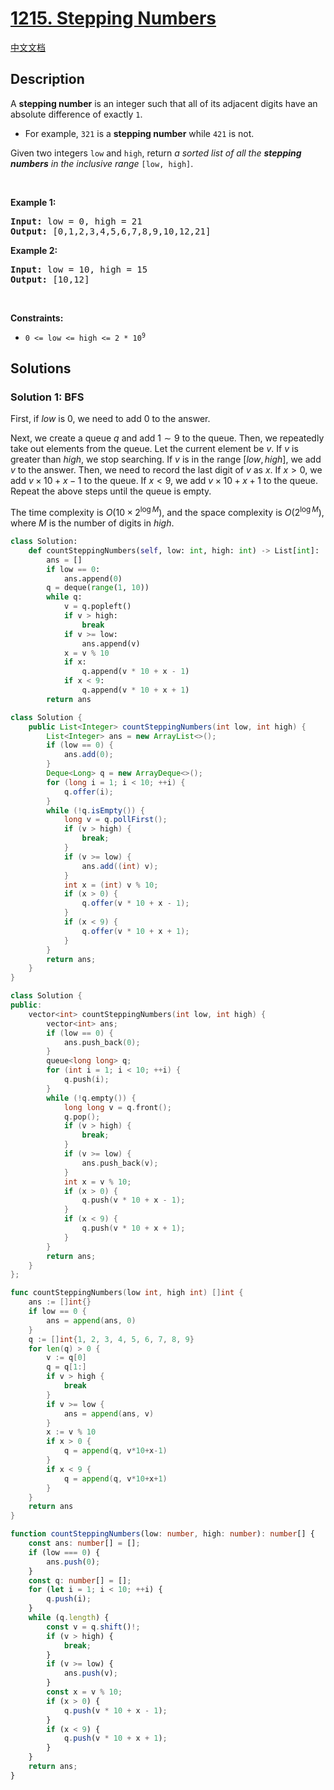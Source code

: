 # [1215. Stepping Numbers](https://leetcode.com/problems/stepping-numbers)

[中文文档](/solution/1200-1299/1215.Stepping%20Numbers/README.md)

## Description

<p>A <strong>stepping number</strong> is an integer such that all of its adjacent digits have an absolute difference of exactly <code>1</code>.</p>

<ul>
	<li>For example, <code>321</code> is a <strong>stepping number</strong> while <code>421</code> is not.</li>
</ul>

<p>Given two integers <code>low</code> and <code>high</code>, return <em>a sorted list of all the <strong>stepping numbers</strong> in the inclusive range</em> <code>[low, high]</code>.</p>

<p>&nbsp;</p>
<p><strong class="example">Example 1:</strong></p>

<pre>
<strong>Input:</strong> low = 0, high = 21
<strong>Output:</strong> [0,1,2,3,4,5,6,7,8,9,10,12,21]
</pre>

<p><strong class="example">Example 2:</strong></p>

<pre>
<strong>Input:</strong> low = 10, high = 15
<strong>Output:</strong> [10,12]
</pre>

<p>&nbsp;</p>
<p><strong>Constraints:</strong></p>

<ul>
	<li><code>0 &lt;= low &lt;= high &lt;= 2 * 10<sup>9</sup></code></li>
</ul>

## Solutions

### Solution 1: BFS

First, if $low$ is $0$, we need to add $0$ to the answer.

Next, we create a queue $q$ and add $1 \sim 9$ to the queue. Then, we repeatedly take out elements from the queue. Let the current element be $v$. If $v$ is greater than $high$, we stop searching. If $v$ is in the range $[low, high]$, we add $v$ to the answer. Then, we need to record the last digit of $v$ as $x$. If $x \gt 0$, we add $v \times 10 + x - 1$ to the queue. If $x \lt 9$, we add $v \times 10 + x + 1$ to the queue. Repeat the above steps until the queue is empty.

The time complexity is $O(10 \times 2^{\log M})$, and the space complexity is $O(2^{\log M})$, where $M$ is the number of digits in $high$.

<!-- tabs:start -->

```python
class Solution:
    def countSteppingNumbers(self, low: int, high: int) -> List[int]:
        ans = []
        if low == 0:
            ans.append(0)
        q = deque(range(1, 10))
        while q:
            v = q.popleft()
            if v > high:
                break
            if v >= low:
                ans.append(v)
            x = v % 10
            if x:
                q.append(v * 10 + x - 1)
            if x < 9:
                q.append(v * 10 + x + 1)
        return ans
```

```java
class Solution {
    public List<Integer> countSteppingNumbers(int low, int high) {
        List<Integer> ans = new ArrayList<>();
        if (low == 0) {
            ans.add(0);
        }
        Deque<Long> q = new ArrayDeque<>();
        for (long i = 1; i < 10; ++i) {
            q.offer(i);
        }
        while (!q.isEmpty()) {
            long v = q.pollFirst();
            if (v > high) {
                break;
            }
            if (v >= low) {
                ans.add((int) v);
            }
            int x = (int) v % 10;
            if (x > 0) {
                q.offer(v * 10 + x - 1);
            }
            if (x < 9) {
                q.offer(v * 10 + x + 1);
            }
        }
        return ans;
    }
}
```

```cpp
class Solution {
public:
    vector<int> countSteppingNumbers(int low, int high) {
        vector<int> ans;
        if (low == 0) {
            ans.push_back(0);
        }
        queue<long long> q;
        for (int i = 1; i < 10; ++i) {
            q.push(i);
        }
        while (!q.empty()) {
            long long v = q.front();
            q.pop();
            if (v > high) {
                break;
            }
            if (v >= low) {
                ans.push_back(v);
            }
            int x = v % 10;
            if (x > 0) {
                q.push(v * 10 + x - 1);
            }
            if (x < 9) {
                q.push(v * 10 + x + 1);
            }
        }
        return ans;
    }
};
```

```go
func countSteppingNumbers(low int, high int) []int {
	ans := []int{}
	if low == 0 {
		ans = append(ans, 0)
	}
	q := []int{1, 2, 3, 4, 5, 6, 7, 8, 9}
	for len(q) > 0 {
		v := q[0]
		q = q[1:]
		if v > high {
			break
		}
		if v >= low {
			ans = append(ans, v)
		}
		x := v % 10
		if x > 0 {
			q = append(q, v*10+x-1)
		}
		if x < 9 {
			q = append(q, v*10+x+1)
		}
	}
	return ans
}
```

```ts
function countSteppingNumbers(low: number, high: number): number[] {
    const ans: number[] = [];
    if (low === 0) {
        ans.push(0);
    }
    const q: number[] = [];
    for (let i = 1; i < 10; ++i) {
        q.push(i);
    }
    while (q.length) {
        const v = q.shift()!;
        if (v > high) {
            break;
        }
        if (v >= low) {
            ans.push(v);
        }
        const x = v % 10;
        if (x > 0) {
            q.push(v * 10 + x - 1);
        }
        if (x < 9) {
            q.push(v * 10 + x + 1);
        }
    }
    return ans;
}
```

<!-- tabs:end -->

<!-- end -->
